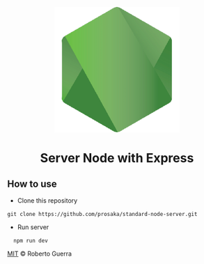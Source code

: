 
<p align='center'><img src="https://raw.githubusercontent.com/github/explore/80688e429a7d4ef2fca1e82350fe8e3517d3494d/topics/nodejs/nodejs.png" /></p>
<h1 align='center'> Server Node with Express</h1>

## How to use

- Clone this repository 
``` 
git clone https://github.com/prosaka/standard-node-server.git
```

- Run server
``` 
  npm run dev
```


[MIT](/LICENSE) &copy; Roberto Guerra
